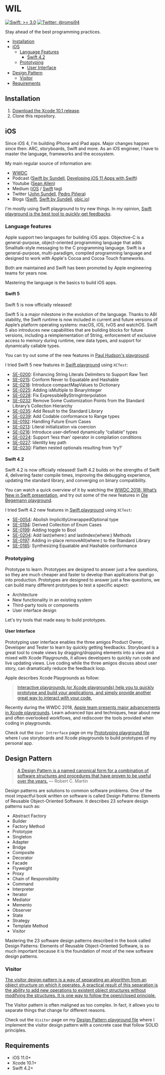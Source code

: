 # WIL

[![Swift: >= 3.0](https://img.shields.io/badge/swift-%3E%3D%203.0-orange.svg)](https://medium.com/search?q=Romain%20Asnar%20swift)
[![Twitter: @romsi94](https://img.shields.io/badge/twitter-@romsi94-blue.svg)](https://twitter.com/romsi94)

Stay ahead of the best programming practices.

- [Installation](#installation)
- [iOS](#ios)
	- [Language Features](#language-features)
		- [Swift 4.2](#swift-4.2)
	- [Prototyping](#prototyping)
		- [User Interface](#user-interface)
- [Design Pattern](#design-pattern)
	- [Visitor](#visitor)
- [Requirements](#requirements)

## Installation

1. [Download the Xcode 10.1 release](https://developer.apple.com/xcode/download/).
2. Clone this repository.

## iOS

Since iOS 4, I'm building iPhone and iPad apps. Major changes happen since then: ARC, storyboards, Swift and more. As an iOS engineer, I have to master the language, frameworks and the ecosystem.

My main regular source of information are:

- [WWDC](https://developer.apple.com/videos/wwdc2018)
- Podcast ([Swift by Sundell](https://itunes.apple.com/us/podcast/swift-by-sundell/id1267161825?mt=2), [Developing iOS 11 Apps with Swift](https://itunes.apple.com/us/podcast/developing-ios-11-apps-with-swift/id1315130780?mt=2))
- Youtube ([Sean Allen](https://www.youtube.com/channel/UCbTw29mcP12YlTt1EpUaVJw))
- Medium ([iOS](https://medium.com/tag/ios) / [Swift](https://medium.com/tag/swift) tag)
- Twitter ([John Sundell](https://twitter.com/johnsundell), [Pedro Piñera](https://twitter.com/pepibumur))
- Blogs ([Swift](https://swift.org), [Swift by Sundell](https://www.swiftbysundell.com), [objc.io](https://www.objc.io))

I'm mostly using Swift playground to try new things. In my opinion, [Swift playground is the best tool to quickly get feedbacks](https://medium.com/night-shift/spike-and-stabilize-only-works-if-afb3549426db).

### Language features

Apple support two languages for building iOS apps. Objective-C is a general-purpose, object-oriented programming language that adds Smalltalk-style messaging to the C programming language. Swift is a general-purpose, multi-paradigm, compiled programming language and designed to work with Apple's Cocoa and Cocoa Touch frameworks.

Both are maintained and Swift has been promoted by Apple engineering teams for years now.

Mastering the language is the basics to build iOS apps.

#### Swift 5
 
Swift 5 is now officially released!

Swift 5 is a major milestone in the evolution of the language. Thanks to ABI stability, the Swift runtime is now included in current and future versions of Apple’s platform operating systems: macOS, iOS, tvOS and watchOS. Swift 5 also introduces new capabilities that are building blocks for future versions, including a reimplementation of String, enforcement of exclusive access to memory during runtime, new data types, and support for dynamically callable types.

You can try out some of the new features in [Paul Hudson's playground](https://github.com/twostraws/whats-new-in-swift-5-0).

I tried Swift 5 new features in [Swift.playground](/Swift.playground) using `XCTest`:

- [SE-0200](https://github.com/apple/swift-evolution/blob/master/proposals/0200-raw-string-escaping.md): Enhancing String Literals Delimiters to Support Raw Text
- [SE-0215](https://github.com/apple/swift-evolution/blob/master/proposals/0215-conform-never-to-hashable-and-equatable.md): Conform Never to Equatable and Hashable
- [SE-0218](https://github.com/apple/swift-evolution/blob/master/proposals/0218-introduce-compact-map-values.md): Introduce compactMapValues to Dictionary
- [SE-0225](https://github.com/apple/swift-evolution/blob/master/proposals/0225-binaryinteger-iseven-isodd-ismultiple.md): Adding isMultiple to BinaryInteger
- [SE-0228](https://github.com/apple/swift-evolution/blob/master/proposals/0228-fix-expressiblebystringinterpolation.md): Fix ExpressibleByStringInterpolation
- [SE-0232](https://github.com/apple/swift-evolution/blob/master/proposals/0232-remove-customization-points.md): Remove Some Customization Points from the Standard Library’s Collection Hierarchy
- [SE-0235](https://github.com/apple/swift-evolution/blob/master/proposals/0235-add-result.md): Add Result to the Standard Library
- [SE-0239](https://github.com/apple/swift-evolution/blob/master/proposals/0239-codable-range.md): Add Codable conformance to Range types
- [SE-0192](https://github.com/apple/swift-evolution/blob/master/proposals/0192-non-exhaustive-enums.md): Handling Future Enum Cases
- [SE-0213](https://github.com/apple/swift-evolution/blob/master/proposals/0213-literal-init-via-coercion.md): Literal initialization via coercion
- [SE-0216](https://github.com/apple/swift-evolution/blob/master/proposals/0216-dynamic-callable.md): Introduce user-defined dynamically “callable” types
- [SE-0224](https://github.com/apple/swift-evolution/blob/master/proposals/0224-ifswift-lessthan-operator.md): Support ‘less than’ operator in compilation conditions
- [SE-0227](https://github.com/apple/swift-evolution/blob/master/proposals/0227-identity-keypath.md): Identity key path
- [SE-0230](https://github.com/apple/swift-evolution/blob/master/proposals/0230-flatten-optional-try.md): Flatten nested optionals resulting from ‘try?’

#### Swift 4.2

Swift 4.2 is now officially released! Swift 4.2 builds on the strengths of Swift 4, delivering faster compile times, improving the debugging experience, updating the standard library, and converging on binary compatibility.

You can watch a quick overview of it by watching the [WWDC 2018: What’s New in Swift presentation](https://developer.apple.com/videos/play/wwdc2018/401/), and try out some of the new features in [Ole Begemann playground](https://github.com/ole/whats-new-in-swift-4-2).

I tried Swift 4.2 new features in [Swift.playground](/Swift.playground) using `XCTest`:

- [SE-0054](https://github.com/apple/swift-evolution/blob/master/proposals/0054-abolish-iuo.md): Abolish ImplicitlyUnwrappedOptional type
- [SE-0194](https://github.com/apple/swift-evolution/blob/master/proposals/0194-derived-collection-of-enum-cases.md "Derived Collection of Enum Cases"): Derived Collection of Enum Cases
-  [SE-0199](https://github.com/apple/swift-evolution/blob/master/proposals/0199-bool-toggle.md): Adding toggle to Bool
-  [SE-0204](https://github.com/apple/swift-evolution/blob/master/proposals/0204-add-last-methods.md): Add last(where:) and lastIndex(where:) Methods
-  [SE-0197](https://github.com/apple/swift-evolution/blob/master/proposals/0197-remove-where.md): Adding in-place removeAll(where:) to the Standard Library
-  [SE-0185](https://github.com/apple/swift-evolution/blob/master/proposals/0185-synthesize-equatable-hashable.md): Synthesizing Equatable and Hashable conformance

### Prototyping

Prototype to learn. Prototypes are designed to answer just a few questions, so they are much cheaper and faster to develop than applications that go into production. Prototypes are designed to answer just a few questions, we can build many different prototypes to test a specific aspect:

- Architecture
- New functionality in an existing system
- Third-party tools or components
- User interface design

Let's try tools that made easy to build prototypes.

#### User Interface

Prototyping user interface enables the three amigos Product Owner, Developer and Tester to learn by quickly getting feedbacks. Storyboard is a great tool to create views by dragging/dropping elements into a view and mixed with Xcode Playgrounds, it allows developers to quickly run code and live updating views. Live coding while the three amigos discuss about user story, can dramatically reduce the feedback loop.

Apple describes Xcode Playgrounds as follow:

> [Interactive playgrounds (or Xcode playgrounds) help you to quickly prototype and build your applications, and simply provide another great way to interact with your code.](https://developer.apple.com/swift/blog/?id=35)

Recently during the WWDC 2018, [Apple team presents major advancements in Xcode playgrounds](https://developer.apple.com/videos/play/wwdc2018/402/). Learn advanced tips and techniques, hear about new and often overlooked workflows, and rediscover the tools provided when coding in playgrounds.

Check out the `User Intrerface` page on my [Prototyping playground file](/Prototyping.playground) where I use storyboards and Xcode playgrounds to build prototypes of my personal app.

## Design Pattern

> [A Design Pattern is a named canonical form for a combination of software structures and procedures that have proven to be useful over the years.](https://blog.cleancoder.com/uncle-bob/2014/06/30/ALittleAboutPatterns.html) — Robert C. Martin
 
Design patterns are solutions to common software problems. One of the most impactful book written on software is called Design Patterns: Elements of Reusable Object-Oriented Software. It describes 23 sofware design patterns such as:
 
- Abstract Factory
- Builder
- Factory Method
- Prototype
- Singleton
- Adapter
- Bridge
- Composite
- Decorator
- Facade
- Flyweight
- Proxy
- Chain of Responsibility
- Command
- Interpreter
- Iterator
- Mediator
- Memento
- Observer
- State
- Strategy
- Template Method
- Visitor
 
Mastering the 23 software design patterns described in the book called Design Patterns: Elements of Reusable Object-Oriented Software, is so much important because it is the foundation of most of the new software design patterns.

### Visitor

[The visitor design pattern is a way of separating an algorithm from an object structure on which it operates. A practical result of this separation is the ability to add new operations to existent object structures without modifying the structures. It is one way to follow the open/closed principle.](https://en.wikipedia.org/wiki/Visitor_pattern)
 
The Visitor pattern is often maligned as too complex. In fact, it allows you to separate things that change for different reasons.

Check out the `Visitor` page on my [Design Pattern playground file](/Design%20Pattern.playground) where I implement the visitor design pattern with a concrete case that follow SOLID principles.

## Requirements

- iOS 11.0+
- Xcode 10.1+
- Swift 4.2+